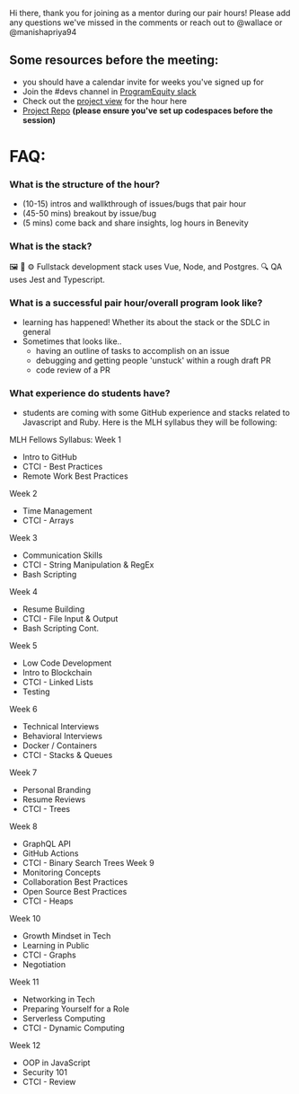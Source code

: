 Hi there, thank you for joining as a mentor during our pair hours!  Please add any questions we've missed in the comments or reach out to @wallace or @manishapriya94 


## Some resources before the meeting:
- you should have a calendar invite for weeks you've signed up for
- Join the #devs channel in [ProgramEquity slack ](https://join.slack.com/t/programequity/shared_invite/zt-19cfxqoc7-ujtdi~0jOJUbS8vGIudK2w)
- Check out the [project view](https://github.com/orgs/ProgramEquity/projects/8/views/9) for the hour here
- [Project Repo](https://github.com/ProgramEquity/amplify) **(please ensure you've set up codespaces before the session)**

# FAQ:
### What is the structure of the hour?
- (10-15) intros and wallkthrough of issues/bugs that pair hour 
- (45-50 mins) breakout by issue/bug
- (5 mins) come back and share insights, log hours in Benevity
### What is the stack?
🖼 🎨 ⚙️ Fullstack development stack uses Vue, Node, and Postgres.
🔍 QA uses Jest and Typescript.

### What is a successful pair hour/overall program look like?
- learning has happened! Whether its about the stack or the SDLC in general 
- Sometimes that looks like..
  - having an outline of tasks to accomplish on an issue 
  - debugging and getting people 'unstuck' within a rough draft PR
  - code review of a PR 

### What experience do students have?
- students are coming with some GitHub experience and stacks related to Javascript and Ruby. Here is the MLH syllabus they will be following: 

MLH Fellows Syllabus: Week 1
- Intro to GitHub
- CTCI - Best Practices
- Remote Work Best Practices

Week 2
- Time Management
- CTCI - Arrays

Week 3
- Communication Skills
- CTCI - String Manipulation & RegEx
- Bash Scripting

Week 4
 - Resume Building
 - CTCI - File Input & Output
 - Bash Scripting Cont.

Week 5
 - Low Code Development
 - Intro to Blockchain
 - CTCI - Linked Lists
 - Testing

Week 6
- Technical Interviews
- Behavioral Interviews
- Docker / Containers
- CTCI - Stacks & Queues

Week 7
- Personal Branding
- Resume Reviews
- CTCI - Trees

Week 8
- GraphQL API
- GitHub Actions
- CTCI - Binary Search Trees
Week 9
- Monitoring Concepts
- Collaboration Best Practices
- Open Source Best Practices
- CTCI - Heaps

Week 10
- Growth Mindset in Tech
- Learning in Public
- CTCI - Graphs
- Negotiation

Week 11
- Networking in Tech
- Preparing Yourself for a Role
- Serverless Computing
- CTCI - Dynamic Computing

Week 12
- OOP in JavaScript
- Security 101
- CTCI - Review

